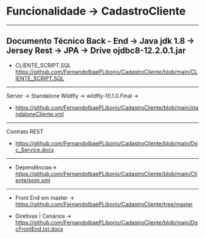 # Funcionalidade -> CadastroCliente

-----------------------------------------------------------------------------------------------------------------------------------
Documento Técnico Back - End -> Java jdk 1.8 -> Jersey Rest -> JPA -> Drive ojdbc8-12.2.0.1.jar
-----------------------------------------------------------------------------------------------------------------------------------

* CLIENTE_SCRIPT.SQL https://github.com/FernandoIbaePLiborio/CadastroCliente/blob/main/CLIENTE_SCRIPT.SQL
-----------------------------------------------------------------------------------------------------------------------------------

Server -> Standalone Wildfly -> wildfly-10.1.0.Final -> 
* https://github.com/FernandoIbaePLiborio/CadastroCliente/blob/main/standaloneCliente.xml
-----------------------------------------------------------------------------------------------------------------------------------

Contrato REST
* https://github.com/FernandoIbaePLiborio/CadastroCliente/blob/main/Doc_Service.docx
-----------------------------------------------------------------------------------------------------------------------------------

* Dependências-> https://github.com/FernandoIbaePLiborio/CadastroCliente/blob/main/Cliente/pom.xml
-----------------------------------------------------------------------------------------------------------------------------------

* Front End em master -> https://github.com/FernandoIbaePLiborio/CadastroCliente/tree/master

* Diretivas | Cenários -> https://github.com/FernandoIbaePLiborio/CadastroCliente/blob/main/DocFrontEnd.txt.docx

